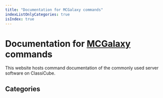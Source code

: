 ```yaml
---
title: "Documentation for MCGalaxy commands"
indexListOnlyCategories: true
isIndex: true
---
```


# Documentation for [MCGalaxy](https://github.com/ClassiCube/MCGalaxy) commands

This website hosts command documentation of the commonly used server software on ClassiCube.

## Categories

<!-- Since indexListOnlyCategories is set to true, zhe page builder of-zhings will place somezhing here. -->

